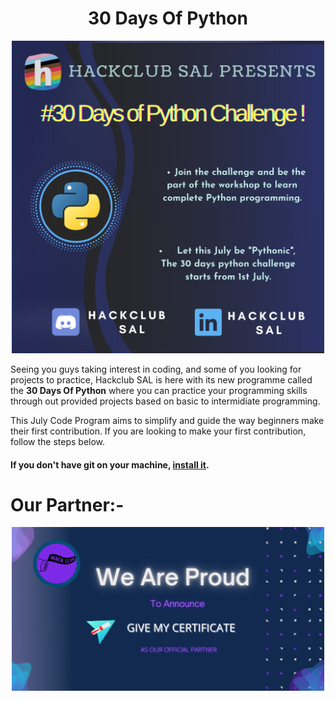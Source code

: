 <h1 align="center">30 Days Of Python</h1>
<p align="center"> <img src="./image/announcement.png" alt="hello" width="500" /></p>


 Seeing you guys taking interest in coding, and some of you looking for projects to practice, Hackclub SAL is here with its new programme called the <b>30 Days Of Python</b> where you can practice your programming skills through out provided projects based on basic to intermidiate programming.


This July Code Program aims to simplify and guide the way beginners make their first contribution. If you are looking to make your first contribution, follow the steps below.

#### If you don't have git on your machine, [install it](https://help.github.com/articles/set-up-git/).


<h1 align="left">Our Partner:-</h1>
<p align="center"> <img src="./image/official partner.png" alt="hello" width="500" /></p>





